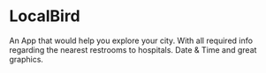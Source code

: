 # LocalBird
An App that would help you explore your city.
With all required info regarding the nearest restrooms to hospitals.
Date & Time 
and great graphics.

